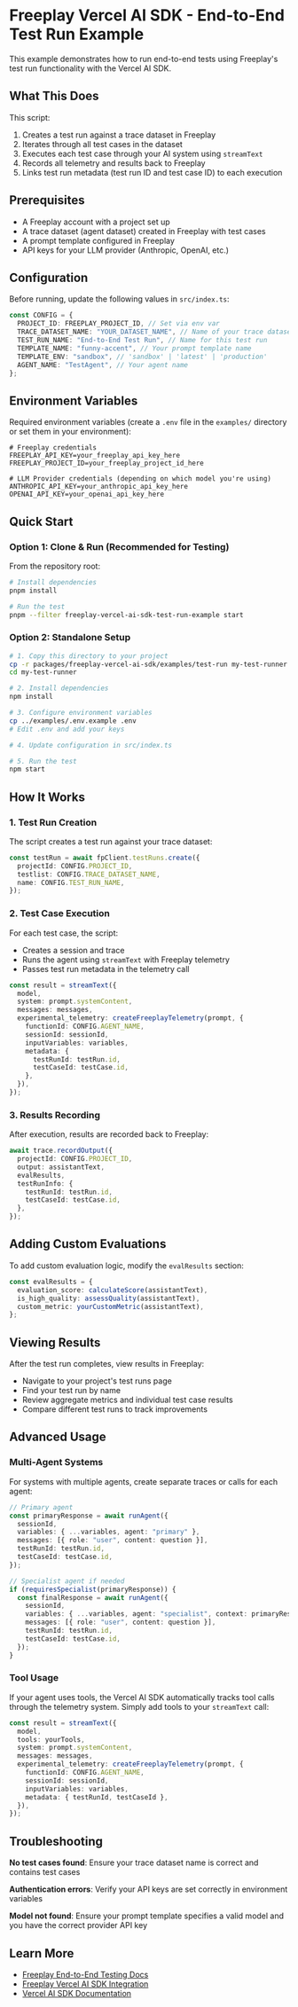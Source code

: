 # Freeplay Vercel AI SDK - End-to-End Test Run Example

This example demonstrates how to run end-to-end tests using Freeplay's test run functionality with the Vercel AI SDK.

## What This Does

This script:

1. Creates a test run against a trace dataset in Freeplay
2. Iterates through all test cases in the dataset
3. Executes each test case through your AI system using `streamText`
4. Records all telemetry and results back to Freeplay
5. Links test run metadata (test run ID and test case ID) to each execution

## Prerequisites

- A Freeplay account with a project set up
- A trace dataset (agent dataset) created in Freeplay with test cases
- A prompt template configured in Freeplay
- API keys for your LLM provider (Anthropic, OpenAI, etc.)

## Configuration

Before running, update the following values in `src/index.ts`:

```typescript
const CONFIG = {
  PROJECT_ID: FREEPLAY_PROJECT_ID, // Set via env var
  TRACE_DATASET_NAME: "YOUR_DATASET_NAME", // Name of your trace dataset
  TEST_RUN_NAME: "End-to-End Test Run", // Name for this test run
  TEMPLATE_NAME: "funny-accent", // Your prompt template name
  TEMPLATE_ENV: "sandbox", // 'sandbox' | 'latest' | 'production'
  AGENT_NAME: "TestAgent", // Your agent name
};
```

## Environment Variables

Required environment variables (create a `.env` file in the `examples/` directory or set them in your environment):

```env
# Freeplay credentials
FREEPLAY_API_KEY=your_freeplay_api_key_here
FREEPLAY_PROJECT_ID=your_freeplay_project_id_here

# LLM Provider credentials (depending on which model you're using)
ANTHROPIC_API_KEY=your_anthropic_api_key_here
OPENAI_API_KEY=your_openai_api_key_here
```

## Quick Start

### Option 1: Clone & Run (Recommended for Testing)

From the repository root:

```bash
# Install dependencies
pnpm install

# Run the test
pnpm --filter freeplay-vercel-ai-sdk-test-run-example start
```

### Option 2: Standalone Setup

```bash
# 1. Copy this directory to your project
cp -r packages/freeplay-vercel-ai-sdk/examples/test-run my-test-runner
cd my-test-runner

# 2. Install dependencies
npm install

# 3. Configure environment variables
cp ../examples/.env.example .env
# Edit .env and add your keys

# 4. Update configuration in src/index.ts

# 5. Run the test
npm start
```

## How It Works

### 1. Test Run Creation

The script creates a test run against your trace dataset:

```typescript
const testRun = await fpClient.testRuns.create({
  projectId: CONFIG.PROJECT_ID,
  testlist: CONFIG.TRACE_DATASET_NAME,
  name: CONFIG.TEST_RUN_NAME,
});
```

### 2. Test Case Execution

For each test case, the script:

- Creates a session and trace
- Runs the agent using `streamText` with Freeplay telemetry
- Passes test run metadata in the telemetry call

```typescript
const result = streamText({
  model,
  system: prompt.systemContent,
  messages: messages,
  experimental_telemetry: createFreeplayTelemetry(prompt, {
    functionId: CONFIG.AGENT_NAME,
    sessionId: sessionId,
    inputVariables: variables,
    metadata: {
      testRunId: testRun.id,
      testCaseId: testCase.id,
    },
  }),
});
```

### 3. Results Recording

After execution, results are recorded back to Freeplay:

```typescript
await trace.recordOutput({
  projectId: CONFIG.PROJECT_ID,
  output: assistantText,
  evalResults,
  testRunInfo: {
    testRunId: testRun.id,
    testCaseId: testCase.id,
  },
});
```

## Adding Custom Evaluations

To add custom evaluation logic, modify the `evalResults` section:

```typescript
const evalResults = {
  evaluation_score: calculateScore(assistantText),
  is_high_quality: assessQuality(assistantText),
  custom_metric: yourCustomMetric(assistantText),
};
```

## Viewing Results

After the test run completes, view results in Freeplay:

- Navigate to your project's test runs page
- Find your test run by name
- Review aggregate metrics and individual test case results
- Compare different test runs to track improvements

## Advanced Usage

### Multi-Agent Systems

For systems with multiple agents, create separate traces or calls for each agent:

```typescript
// Primary agent
const primaryResponse = await runAgent({
  sessionId,
  variables: { ...variables, agent: "primary" },
  messages: [{ role: "user", content: question }],
  testRunId: testRun.id,
  testCaseId: testCase.id,
});

// Specialist agent if needed
if (requiresSpecialist(primaryResponse)) {
  const finalResponse = await runAgent({
    sessionId,
    variables: { ...variables, agent: "specialist", context: primaryResponse },
    messages: [{ role: "user", content: question }],
    testRunId: testRun.id,
    testCaseId: testCase.id,
  });
}
```

### Tool Usage

If your agent uses tools, the Vercel AI SDK automatically tracks tool calls through the telemetry system. Simply add tools to your `streamText` call:

```typescript
const result = streamText({
  model,
  tools: yourTools,
  system: prompt.systemContent,
  messages: messages,
  experimental_telemetry: createFreeplayTelemetry(prompt, {
    functionId: CONFIG.AGENT_NAME,
    sessionId: sessionId,
    inputVariables: variables,
    metadata: { testRunId, testCaseId },
  }),
});
```

## Troubleshooting

**No test cases found**: Ensure your trace dataset name is correct and contains test cases

**Authentication errors**: Verify your API keys are set correctly in environment variables

**Model not found**: Ensure your prompt template specifies a valid model and you have the correct provider API key

## Learn More

- [Freeplay End-to-End Testing Docs](https://docs.freeplay.ai/docs/end-to-end-testing)
- [Freeplay Vercel AI SDK Integration](https://docs.freeplay.ai/docs/vercel-ai-sdk)
- [Vercel AI SDK Documentation](https://sdk.vercel.ai)
